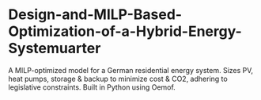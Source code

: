 # Design-and-MILP-Based-Optimization-of-a-Hybrid-Energy-Systemuarter
A MILP-optimized model for a German residential energy system. Sizes PV, heat pumps, storage &amp; backup to minimize cost &amp; CO2, adhering to legislative constraints. Built in Python using Oemof.
